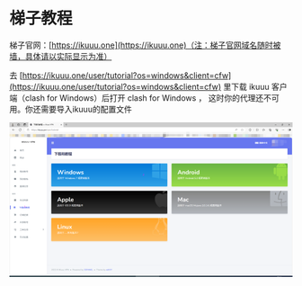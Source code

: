 # 梯子教程

梯子官网：[https://ikuuu.one](https://ikuuu.one)（注：梯子官网域名随时被墙，具体请以实际显示为准）

去 [https://ikuuu.one/user/tutorial?os=windows&client=cfw](https://ikuuu.one/user/tutorial?os=windows&client=cfw) 里下载 ikuuu 客户端（clash for Windows）后打开 clash for Windows ， 这时你的代理还不可用。你还需要导入ikuuu的配置文件

![Image](/image.png)
